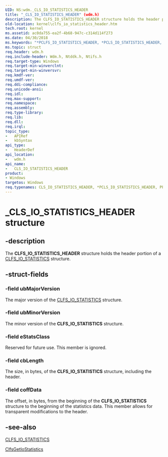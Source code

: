 ```yaml
---
UID: NS:wdm._CLS_IO_STATISTICS_HEADER
title: "_CLS_IO_STATISTICS_HEADER" (wdm.h)
description: The CLFS_IO_STATISTICS_HEADER structure holds the header portion of a CLFS_IO_STATISTICS structure.
old-location: kernel\clfs_io_statistics_header.htm
tech.root: kernel
ms.assetid: ac0da755-ea2f-4b68-947c-c314d114f273
ms.date: 04/30/2018
ms.keywords: "*PCLFS_IO_STATISTICS_HEADER, *PCLS_IO_STATISTICS_HEADER, CLFS_IO_STATISTICS_HEADER, CLFS_IO_STATISTICS_HEADER structure [Kernel-Mode Driver Architecture], CLS_IO_STATISTICS_HEADER, CLS_IO_STATISTICS_HEADER structure [Kernel-Mode Driver Architecture], PCLFS_IO_STATISTICS_HEADER, PCLFS_IO_STATISTICS_HEADER structure pointer [Kernel-Mode Driver Architecture], PCLS_IO_STATISTICS_HEADER, PCLS_IO_STATISTICS_HEADER structure pointer [Kernel-Mode Driver Architecture], PPCLFS_IO_STATISTICS_HEADER, PPCLFS_IO_STATISTICS_HEADER structure pointer [Kernel-Mode Driver Architecture], PPCLS_IO_STATISTICS_HEADER, PPCLS_IO_STATISTICS_HEADER structure pointer [Kernel-Mode Driver Architecture], _CLS_IO_STATISTICS_HEADER, kernel.clfs_io_statistics_header, kstruct_a_4b54b209-c331-4bbd-b217-d77594bd6e46.xml, wdm/CLFS_IO_STATISTICS_HEADER, wdm/CLS_IO_STATISTICS_HEADER, wdm/PCLFS_IO_STATISTICS_HEADER, wdm/PCLS_IO_STATISTICS_HEADER, wdm/PPCLFS_IO_STATISTICS_HEADER, wdm/PPCLS_IO_STATISTICS_HEADER"
ms.topic: struct
req.header: wdm.h
req.include-header: Wdm.h, Ntddk.h, Ntifs.h
req.target-type: Windows
req.target-min-winverclnt: 
req.target-min-winversvr: 
req.kmdf-ver: 
req.umdf-ver: 
req.ddi-compliance: 
req.unicode-ansi: 
req.idl: 
req.max-support: 
req.namespace: 
req.assembly: 
req.type-library: 
req.lib: 
req.dll: 
req.irql: 
topic_type:
-	APIRef
-	kbSyntax
api_type:
-	HeaderDef
api_location:
-	wdm.h
api_name:
-	CLS_IO_STATISTICS_HEADER
product:
- Windows
targetos: Windows
req.typenames: CLS_IO_STATISTICS_HEADER, *PCLS_IO_STATISTICS_HEADER, PPCLS_IO_STATISTICS_HEADER
---
```


# _CLS_IO_STATISTICS_HEADER structure


## -description


The <b>CLFS_IO_STATISTICS_HEADER</b> structure holds the header portion of a <a href="https://msdn.microsoft.com/library/windows/hardware/ff541794">CLFS_IO_STATISTICS</a> structure.


## -struct-fields




### -field ubMajorVersion

The major version of the <a href="https://msdn.microsoft.com/library/windows/hardware/ff541794">CLFS_IO_STATISTICS</a> structure.


### -field ubMinorVersion

The minor version of the <b>CLFS_IO_STATISTICS</b> structure.


### -field eStatsClass

Reserved for future use. This member is ignored. 


### -field cbLength

The size, in bytes, of the <b>CLFS_IO_STATISTICS</b> structure, including the header.


### -field coffData

The offset, in bytes, from the beginning of the <b>CLFS_IO_STATISTICS</b> structure to the beginning of the statistics data. This member allows for transparent modifications to the header. 


## -see-also




<a href="https://msdn.microsoft.com/library/windows/hardware/ff541794">CLFS_IO_STATISTICS</a>



<a href="https://msdn.microsoft.com/library/windows/hardware/ff541557">ClfsGetIoStatistics</a>
 

 

